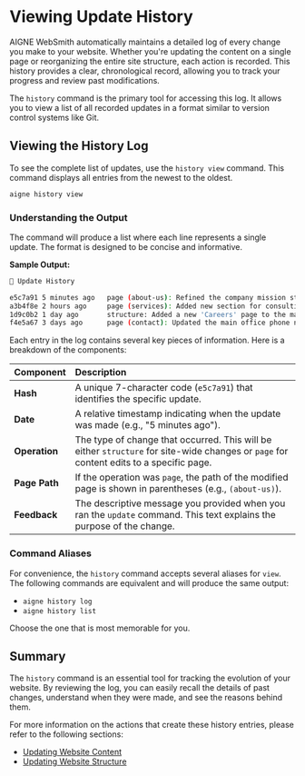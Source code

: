 # Viewing Update History

AIGNE WebSmith automatically maintains a detailed log of every change you make to your website. Whether you're updating the content on a single page or reorganizing the entire site structure, each action is recorded. This history provides a clear, chronological record, allowing you to track your progress and review past modifications.

The `history` command is the primary tool for accessing this log. It allows you to view a list of all recorded updates in a format similar to version control systems like Git.

## Viewing the History Log

To see the complete list of updates, use the `history view` command. This command displays all entries from the newest to the oldest.

```bash Terminal icon=lucide:terminal
aigne history view
```

### Understanding the Output

The command will produce a list where each line represents a single update. The format is designed to be concise and informative.

**Sample Output:**

```bash
📜 Update History

e5c7a91 5 minutes ago   page (about-us): Refined the company mission statement
a3b4f8e 2 hours ago     page (services): Added new section for consulting services
1d9c0b2 1 day ago       structure: Added a new 'Careers' page to the main menu
f4e5a67 3 days ago      page (contact): Updated the main office phone number
```

Each entry in the log contains several key pieces of information. Here is a breakdown of the components:

| Component | Description |
| :--- | :--- |
| **Hash** | A unique 7-character code (`e5c7a91`) that identifies the specific update. |
| **Date** | A relative timestamp indicating when the update was made (e.g., "5 minutes ago"). |
| **Operation** | The type of change that occurred. This will be either `structure` for site-wide changes or `page` for content edits to a specific page. |
| **Page Path** | If the operation was `page`, the path of the modified page is shown in parentheses (e.g., `(about-us)`). |
| **Feedback** | The descriptive message you provided when you ran the `update` command. This text explains the purpose of the change. |

### Command Aliases

For convenience, the `history` command accepts several aliases for `view`. The following commands are equivalent and will produce the same output:

-   `aigne history log`
-   `aigne history list`

Choose the one that is most memorable for you.

## Summary

The `history` command is an essential tool for tracking the evolution of your website. By reviewing the log, you can easily recall the details of past changes, understand when they were made, and see the reasons behind them.

For more information on the actions that create these history entries, please refer to the following sections:
-   [Updating Website Content](./core-tasks-updating-website-content.md)
-   [Updating Website Structure](./core-tasks-updating-website-content-updating-website-structure.md)